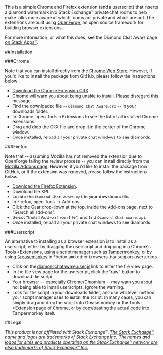 This is a simple Chrome and Firefox extension (and a userscript) that inserts a diamond watermark into Stack Exchange™ private chat rooms to help make folks more aware of which rooms are private and which are not. The extensions are built using [OpenForge](https://github.com/trigger-corp/browser-extensions), an open source framework for building browser extensions. 

For more information, on what this does, see the [Diamond Chat Aware page on Stack Apps™](http://stackapps.com/q/4862/4812).


##Installation

###Chrome

Note that you can install directly from the [Chrome Web Store](https://chrome.google.com/webstore/detail/diamond-chat-aware/idcnhgnojajmgfngnkfalkadpfpkacnk). However, if you'd like to install the package from GitHub, please follow the instructions below: 

- [Download the Chrome Extension CRX](https://github.com/jamesmortensen/diamond-chat-aware/blob/master/release/chrome/Diamond%20Chat%20Aware.crx?raw=true).
- Chrome will warn you about being unable to install. Please disregard this message.
- Find the downloaded file -- `Diamond Chat Aware.crx` -- in your downloads folder.
- In Chrome, open Tools->Extensions to see the list of all installed Chrome extensions.
- Drag and drop the CRX file and drop it in the center of the Chrome window.
- Once installed, reload all your private chat windows to see diamonds.


###Firefox

Note that -- assuming Mozilla has not removed the extension due to OpenForge failing the review process -- you can install directly from the [Mozilla Addons page](https://addons.mozilla.org/en-US/firefox/addon/diamondchat/). However, if you'd like to install the package from GitHub, or if the extension was removed, please follow the instructions below: 

- [Download the Firefox Extension](https://github.com/jamesmortensen/diamond-chat-aware/blob/master/release/firefox/Diamond%20Chat%20Aware.xpi?raw=true).
- Download the XPI.
- Locate the `Diamond Chat Aware.xpi` in your downloads file.
- In Firefox, open Tools -> Add-ons.
- Click the Gear drop-down at the top, inside the Add-ons page, next to "Search all add-ons".
- Select "Install Add-on From File", and find `Diamond Chat Aware.xpi`.
- Once installed, reload all your private chat windows to see diamonds.


###Userscript

An alternative to installing as a browser extension is to install as a userscript, either by dragging the userscript and dropping into Chrome's Tools->Extensions, using a script manager such as [Tampermonkey](https://chrome.google.com/webstore/detail/tampermonkey/dhdgffkkebhmkfjojejmpbldmpobfkfo?hl=en), or by using [Greasemonkey](https://addons.mozilla.org/en-US/firefox/addon/greasemonkey/) in Firefox and other browsers that support userscripts.

- Click on the [diamondchataware.user.js](https://github.com/jamesmortensen/diamond-chat-aware/blob/master/userscript/diamondchataware.user.js) link to enter the file view page. 
- In the file view page for the userscript, click the "raw" button to download the script.
- Your browser -- especially Chrome/Chromium -- may warn you about not being able to install userscripts. Ignore the warning.
- Look for the script in your downloads folder, and use whatever method your script manager uses to install the script. In many cases, you can simply drag and drop the script into Greasemonkey or the Tools->Extension page of Chrome, or by copy/pasting the actual code into Tampermonkey itself.


##Legal

*This product is not affiliated with Stack Exchange™. [The Stack Exchange™ name and logos are trademarks of Stack Exchange Inc. The names and logos for sites and products operating on the Stack Exchange™ network are also trademarks of Stack Exchange™ Inc.](http://stackexchange.com/legal/trademark-guidance)*
